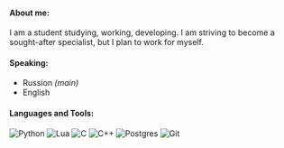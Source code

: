 #### About me:
I am a student studying, working, developing. I am striving to become a sought-after specialist, but I plan to work for myself.

#### Speaking:
- Russion *(main)*
- English

#### Languages and Tools:
![Python](https://img.shields.io/badge/Python-3776AB?logo=python&logoColor=fff)
![Lua](https://img.shields.io/badge/Lua-%232C2D72.svg?logo=lua&logoColor=white)
![C](https://img.shields.io/badge/C-00599C?logo=c&logoColor=white)
![C++](https://img.shields.io/badge/C++-%2300599C.svg?logo=c%2B%2B&logoColor=white)
![Postgres](https://img.shields.io/badge/Postgres-%23316192.svg?logo=postgresql&logoColor=white)
![Git](https://img.shields.io/badge/Git-F05032?logo=git&logoColor=fff)
